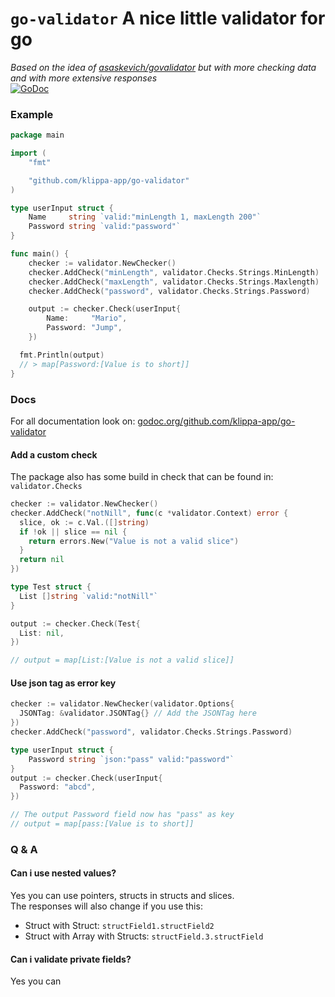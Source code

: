 # `go-validator` A nice little validator for go
*Based on the idea of [asaskevich/govalidator](https://github.com/asaskevich/govalidator) but with more checking data and with more extensive responses*  
[![GoDoc](https://godoc.org/github.com/klippa-app/go-validator?status.svg)](https://godoc.org/github.com/klippa-app/go-validator)

### Example
```go
package main

import (
	"fmt"

	"github.com/klippa-app/go-validator"
)

type userInput struct {
	Name     string `valid:"minLength 1, maxLength 200"`
	Password string `valid:"password"`
}

func main() {
	checker := validator.NewChecker()
	checker.AddCheck("minLength", validator.Checks.Strings.MinLength)
	checker.AddCheck("maxLength", validator.Checks.Strings.Maxlength)
	checker.AddCheck("password", validator.Checks.Strings.Password)

	output := checker.Check(userInput{
		Name:     "Mario",
		Password: "Jump",
	})

  fmt.Println(output)
  // > map[Password:[Value is to short]]
}
```

### Docs
For all documentation look on: [godoc.org/github.com/klippa-app/go-validator](https://godoc.org/github.com/klippa-app/go-validator)  

#### Add a custom check
The package also has some build in check that can be found in: `validator.Checks`  
```go
checker := validator.NewChecker()
checker.AddCheck("notNill", func(c *validator.Context) error {
  slice, ok := c.Val.([]string)
  if !ok || slice == nil {
    return errors.New("Value is not a valid slice")
  }
  return nil
})

type Test struct {
  List []string `valid:"notNill"`
}

output := checker.Check(Test{
  List: nil,
})

// output = map[List:[Value is not a valid slice]]
```

#### Use json tag as error key
```go
checker := validator.NewChecker(validator.Options{
  JSONTag: &validator.JSONTag{} // Add the JSONTag here
})
checker.AddCheck("password", validator.Checks.Strings.Password)

type userInput struct {
	Password string `json:"pass" valid:"password"`
}
output := checker.Check(userInput{
  Password: "abcd",
})

// The output Password field now has "pass" as key
// output = map[pass:[Value is to short]]
```

### Q & A

#### Can i use nested values?
Yes you can use pointers, structs in structs and slices.  
The responses will also change if you use this:  
- Struct with Struct: `structField1.structField2`
- Struct with Array with Structs: `structField.3.structField`

#### Can i validate private fields?
Yes you can
